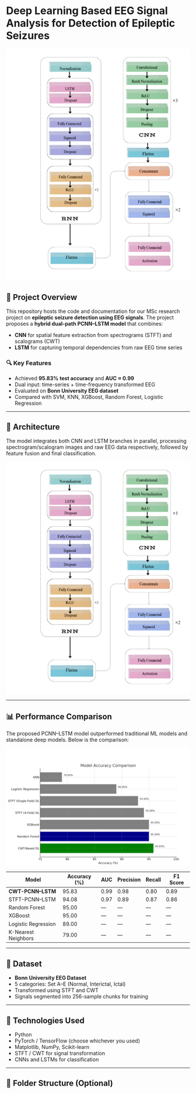 # Deep Learning Based EEG Signal Analysis for Detection of Epileptic Seizures

![PCNN–LSTM Architecture](images/pcnn_lstm_architecture.png)

## 🧠 Project Overview

This repository hosts the code and documentation for our MSc research project on **epileptic seizure detection using EEG signals**. The project proposes a **hybrid dual-path PCNN–LSTM model** that combines:

- **CNN** for spatial feature extraction from spectrograms (STFT) and scalograms (CWT)
- **LSTM** for capturing temporal dependencies from raw EEG time series

### 🔍 Key Features
- Achieved **95.83% test accuracy** and **AUC ≈ 0.99**
- Dual input: time-series + time-frequency transformed EEG
- Evaluated on **Bonn University EEG dataset**
- Compared with SVM, KNN, XGBoost, Random Forest, Logistic Regression

---

## 🧠 Architecture

The model integrates both CNN and LSTM branches in parallel, processing spectrogram/scalogram images and raw EEG data respectively, followed by feature fusion and final classification.

![Model Architecture](images/pcnn_lstm_architecture.png)

---

## 📊 Performance Comparison

The proposed PCNN–LSTM model outperformed traditional ML models and standalone deep models. Below is the comparison:

![Model Comparison](images/model_comparison_chart.png)

| Model                     | Accuracy (%) | AUC    | Precision | Recall | F1 Score |
|--------------------------|--------------|--------|-----------|--------|----------|
| **CWT-PCNN–LSTM**         | 95.83        | 0.99   | 0.98      | 0.80   | 0.89     |
| STFT-PCNN–LSTM           | 94.08        | 0.97   | 0.89      | 0.87   | 0.86     |
| Random Forest            | 95.00        | —      | —         | —      | —        |
| XGBoost                  | 95.00        | —      | —         | —      | —        |
| Logistic Regression      | 89.00        | —      | —         | —      | —        |
| K-Nearest Neighbors      | 79.00        | —      | —         | —      | —        |

---

## 📂 Dataset

- **Bonn University EEG Dataset**
- 5 categories: Set A–E (Normal, Interictal, Ictal)
- Transformed using STFT and CWT
- Signals segmented into 256-sample chunks for training

---

## 🚀 Technologies Used

- Python
- PyTorch / TensorFlow (choose whichever you used)
- Matplotlib, NumPy, Scikit-learn
- STFT / CWT for signal transformation
- CNNs and LSTMs for classification

---

## 📁 Folder Structure (Optional)

